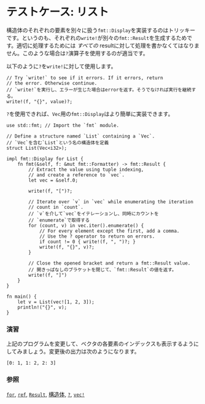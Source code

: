 <!--
# Testcase: List
-->
# テストケース: リスト

<!--
Implementing `fmt::Display` for a structure where the elements must each be
handled sequentially is tricky. The problem is that each `write!` generates a
`fmt::Result`. Proper handling of this requires dealing with *all* the
results. Rust provides the `?` operator for exactly this purpose.
-->
構造体のそれぞれの要素を別々に扱う`fmt::Display`を実装するのはトリッキーです。というのも、それぞれの`write!`が別々の`fmt::Result`を生成するためです。適切に処理するためには *すべての* resultに対して処理を書かなくてはなりません。このような場合は`?`演算子を使用するのが適当です。

<!--
Using `?` on `write!` looks like this:
-->
以下のように`?`を`write!`に対して使用します。

```rust,ignore
// Try `write!` to see if it errors. If it errors, return
// the error. Otherwise continue.
// `write!`を実行し、エラーが生じた場合はerrorを返す。そうでなければ実行を継続する。
write!(f, "{}", value)?;
```

<!--
With `?` available, implementing `fmt::Display` for a `Vec` is
straightforward:
-->
`?`を使用できれば、`Vec`用の`fmt::Display`はより簡単に実装できます。

```rust,editable
use std::fmt; // Import the `fmt` module.

// Define a structure named `List` containing a `Vec`.
// `Vec`を含む`List`という名の構造体を定義
struct List(Vec<i32>);

impl fmt::Display for List {
    fn fmt(&self, f: &mut fmt::Formatter) -> fmt::Result {
        // Extract the value using tuple indexing,
        // and create a reference to `vec`.
        let vec = &self.0;

        write!(f, "[")?;

        // Iterate over `v` in `vec` while enumerating the iteration
        // count in `count`.
        // `v`を介して`vec`をイテレーションし、同時にカウントを
        // `enumerate`で取得する
        for (count, v) in vec.iter().enumerate() {
            // For every element except the first, add a comma.
            // Use the ? operator to return on errors.
            if count != 0 { write!(f, ", ")?; }
            write!(f, "{}", v)?;
        }

        // Close the opened bracket and return a fmt::Result value.
        // 開きっぱなしのブラケットを閉じて、`fmt::Result`の値を返す。
        write!(f, "]")
    }
}

fn main() {
    let v = List(vec![1, 2, 3]);
    println!("{}", v);
}
```

<!--
### Activity
-->
### 演習

<!--
Try changing the program so that the index of each element in the vector is also
printed. The new output should look like this:
-->
上記のプログラムを変更して、ベクタの各要素のインデックスも表示するようにしてみましょう。変更後の出力は次のようになります。

```rust,ignore
[0: 1, 1: 2, 2: 3]
```

<!--
### See also:
-->
### 参照

<!--
[`for`][for], [`ref`][ref], [`Result`][result], [`struct`][struct],
[`?`][q_mark], and [`vec!`][vec]
-->
[`for`][for], [`ref`][ref], [`Result`][result], [構造体][struct],
[`?`][q_mark], [`vec!`][vec]

[for]: ../../../flow_control/for.md
[result]: ../../../std/result.md
[ref]: ../../../scope/borrow/ref.md
[struct]: ../../../custom_types/structs.md
[q_mark]: ../../../std/result/question_mark.md
[vec]: ../../../std/vec.md
